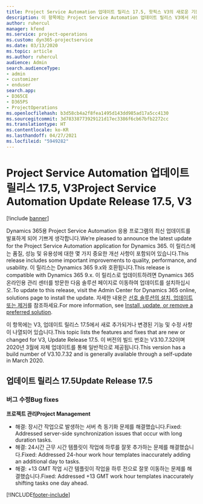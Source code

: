 ```yaml
---
title: Project Service Automation 업데이트 릴리스 17.5, 핫픽스 V3의 새로운 기능 또는 변경된 기능
description: 이 항목에는 Project Service Automation 업데이트 릴리스 V3에서 사용할 수 있는 기능 및 수정 사항이 나열되어 있습니다.
author: ruhercul
manager: kfend
ms.service: project-operations
ms.custom: dyn365-projectservice
ms.date: 03/13/2020
ms.topic: article
ms.author: ruhercul
audience: Admin
search.audienceType:
- admin
- customizer
- enduser
search.app:
- D365CE
- D365PS
- ProjectOperations
ms.openlocfilehash: b3d58cb4a2f8fea1495d143dd985ad17a5cc4130
ms.sourcegitcommit: 3d78338773929121d17ec3386f6cb67bfb2272cc
ms.translationtype: HT
ms.contentlocale: ko-KR
ms.lasthandoff: 04/27/2021
ms.locfileid: "5949282"
---
```

# <a name="project-service-automation-update-release-175-v3"></a><span data-ttu-id="4f025-103">Project Service Automation 업데이트 릴리스 17.5, V3</span><span class="sxs-lookup"><span data-stu-id="4f025-103">Project Service Automation Update Release 17.5, V3</span></span>

[!include [banner](../includes/psa-now-project-operations.md)]

<span data-ttu-id="4f025-104">Dynamics 365용 Project Service Automation 응용 프로그램의 최신 업데이트를 발표하게 되어 기쁘게 생각합니다.</span><span class="sxs-lookup"><span data-stu-id="4f025-104">We’re pleased to announce the latest update for the Project Service Automation application for Dynamics 365.</span></span> <span data-ttu-id="4f025-105">이 릴리스에는 품질, 성능 및 유용성에 대한 몇 가지 중요한 개선 사항이 포함되어 있습니다.</span><span class="sxs-lookup"><span data-stu-id="4f025-105">This release includes some important improvements to quality, performance, and usability.</span></span>  <span data-ttu-id="4f025-106">이 릴리스는 Dynamics 365 9.x와 호환됩니다.</span><span class="sxs-lookup"><span data-stu-id="4f025-106">This release is compatible with Dynamics 365 9.x.</span></span> <span data-ttu-id="4f025-107">이 릴리스로 업데이트하려면 Dynamics 365 온라인용 관리 센터를 방문한 다음 솔루션 페이지로 이동하여 업데이트를 설치하십시오.</span><span class="sxs-lookup"><span data-stu-id="4f025-107">To update to this release, visit the Admin Center for Dynamics 365 online, solutions page to install the update.</span></span> <span data-ttu-id="4f025-108">자세한 내용은 [선호 솔루션의 설치, 업데이트 또는 제거](/power-platform/admin/install-remove-preferred-solution)를 참조하세요.</span><span class="sxs-lookup"><span data-stu-id="4f025-108">For more information, see [Install, update, or remove a preferred solution](/power-platform/admin/install-remove-preferred-solution).</span></span>

<span data-ttu-id="4f025-109">이 항목에는 V3, 업데이트 릴리스 17.5에서 새로 추가되거나 변경된 기능 및 수정 사항이 나열되어 있습니다.</span><span class="sxs-lookup"><span data-stu-id="4f025-109">This topic lists the features and fixes that are new or changed for V3, Update Release 17.5.</span></span> <span data-ttu-id="4f025-110">이 버전의 빌드 번호는 V3.10.7.32이며 2020년 3월에 자체 업데이트를 통해 일반적으로 제공됩니다.</span><span class="sxs-lookup"><span data-stu-id="4f025-110">This version has a build number of V3.10.7.32 and is generally available through a self-update in March 2020.</span></span>


## <a name="update-release-175"></a><span data-ttu-id="4f025-111">업데이트 릴리스 17.5</span><span class="sxs-lookup"><span data-stu-id="4f025-111">Update Release 17.5</span></span>

### <a name="bug-fixes"></a><span data-ttu-id="4f025-112">버그 수정</span><span class="sxs-lookup"><span data-stu-id="4f025-112">Bug fixes</span></span>


<span data-ttu-id="4f025-113">**프로젝트 관리**</span><span class="sxs-lookup"><span data-stu-id="4f025-113">**Project Management**</span></span>

- <span data-ttu-id="4f025-114">해결: 장시간 작업으로 발생하는 서버 측 동기화 문제를 해결했습니다.</span><span class="sxs-lookup"><span data-stu-id="4f025-114">Fixed: Addressed server-side synchronization issues that occur with long duration tasks.</span></span>
- <span data-ttu-id="4f025-115">해결: 24시간 근무 시간 템플릿이 작업에 하루를 잘못 추가하는 문제를 해결했습니다.</span><span class="sxs-lookup"><span data-stu-id="4f025-115">Fixed: Addressed 24-hour work hour templates inaccurately adding an additional day to tasks.</span></span>
- <span data-ttu-id="4f025-116">해결: +13 GMT 작업 시간 템플릿이 작업을 하루 전으로 잘못 이동하는 문제를 해결했습니다.</span><span class="sxs-lookup"><span data-stu-id="4f025-116">Fixed: Addressed +13 GMT work hour templates inaccurately shifting tasks one day ahead.</span></span>



[!INCLUDE[footer-include](../includes/footer-banner.md)]